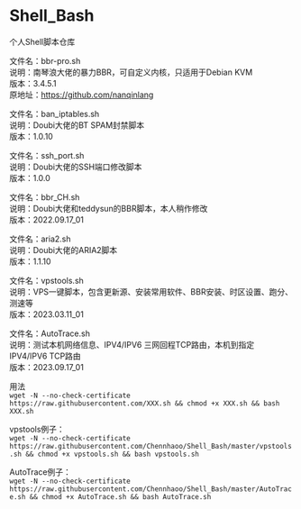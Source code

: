 # Shell_Bash
个人Shell脚本仓库

文件名：bbr-pro.sh <br>
说明：南琴浪大佬的暴力BBR，可自定义内核，只适用于Debian KVM <br>
版本：3.4.5.1<br>
原地址：https://github.com/nanqinlang<br>


文件名：ban_iptables.sh <br>
说明：Doubi大佬的BT SPAM封禁脚本<br>
版本：1.0.10<br>


文件名：ssh_port.sh<br>
说明：Doubi大佬的SSH端口修改脚本<br>
版本：1.0.0<br>


文件名：bbr_CH.sh<br>
说明：Doubi大佬和teddysun的BBR脚本，本人稍作修改<br>
版本：2022.09.17_01<br>


文件名：aria2.sh<br>
说明：Doubi大佬的ARIA2脚本<br>
版本：1.1.10<br>


文件名：vpstools.sh<br>
说明：VPS一键脚本，包含更新源、安装常用软件、BBR安装、时区设置、跑分、测速等<br>
版本：2023.03.11_01<br>


文件名：AutoTrace.sh<br>
说明：测试本机网络信息、IPV4/IPV6 三网回程TCP路由，本机到指定 IPV4/IPV6 TCP路由<br>
版本：2023.09.17_01<br>



用法 <br>
`wget -N --no-check-certificate https://raw.githubusercontent.com/XXX.sh && chmod +x XXX.sh && bash XXX.sh` <br>

vpstools例子： <br>
`wget -N --no-check-certificate https://raw.githubusercontent.com/Chennhaoo/Shell_Bash/master/vpstools.sh && chmod +x vpstools.sh && bash vpstools.sh`

AutoTrace例子： <br>
`wget -N --no-check-certificate https://raw.githubusercontent.com/Chennhaoo/Shell_Bash/master/AutoTrace.sh && chmod +x AutoTrace.sh && bash AutoTrace.sh`
